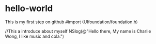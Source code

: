 # hello-world
This is my first step on github
#import (UIfoundation/foundation.h)

//This a introduce about myself
NSlog(@"Hello there, My name is Charlie Wong, I like music and cola.")
